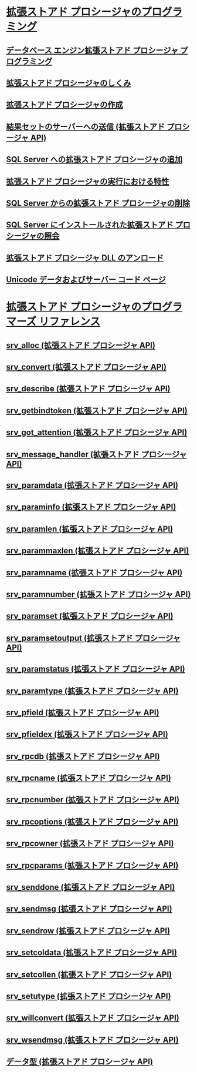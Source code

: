 # [拡張ストアド プロシージャのプログラミング](database-engine-extended-stored-procedures-programming.md)
## [データベース エンジン拡張ストアド プロシージャ プログラミング](../database-engine-extended-stored-procedure-programming.md)
## [拡張ストアド プロシージャのしくみ](how-extended-stored-procedures-work.md)
## [拡張ストアド プロシージャの作成](creating-extended-stored-procedures.md)
## [結果セットのサーバーへの送信 (拡張ストアド プロシージャ API)](sending-result-sets-to-the-server-extended-stored-procedure-api.md)
## [SQL Server への拡張ストアド プロシージャの追加](adding-an-extended-stored-procedure-to-sql-server.md)
## [拡張ストアド プロシージャの実行における特性](execution-characteristics-of-extended-stored-procedures.md)
## [SQL Server からの拡張ストアド プロシージャの削除](removing-an-extended-stored-procedure-from-sql-server.md)
## [SQL Server にインストールされた拡張ストアド プロシージャの照会](querying-extended-stored-procedures-installed-in-sql-server.md)
## [拡張ストアド プロシージャ DLL のアンロード](unloading-an-extended-stored-procedure-dll.md)
## [Unicode データおよびサーバー コード ページ](unicode-data-and-server-code-pages.md)
# [拡張ストアド プロシージャのプログラマーズ リファレンス](../extended-stored-procedures-reference/database-engine-extended-stored-procedures-reference.md)
## [srv_alloc (拡張ストアド プロシージャ API)](../extended-stored-procedures-reference/srv-alloc-extended-stored-procedure-api.md)
## [srv_convert (拡張ストアド プロシージャ API)](../extended-stored-procedures-reference/srv-convert-extended-stored-procedure-api.md)
## [srv_describe (拡張ストアド プロシージャ API)](../extended-stored-procedures-reference/srv-describe-extended-stored-procedure-api.md)
## [srv_getbindtoken (拡張ストアド プロシージャ API)](../extended-stored-procedures-reference/srv-getbindtoken-extended-stored-procedure-api.md)
## [srv_got_attention (拡張ストアド プロシージャ API)](../extended-stored-procedures-reference/srv-got-attention-extended-stored-procedure-api.md)
## [srv_message_handler (拡張ストアド プロシージャ API)](../extended-stored-procedures-reference/srv-message-handler-extended-stored-procedure-api.md)
## [srv_paramdata (拡張ストアド プロシージャ API)](../extended-stored-procedures-reference/srv-paramdata-extended-stored-procedure-api.md)
## [srv_paraminfo (拡張ストアド プロシージャ API)](../extended-stored-procedures-reference/srv-paraminfo-extended-stored-procedure-api.md)
## [srv_paramlen (拡張ストアド プロシージャ API)](../extended-stored-procedures-reference/srv-paramlen-extended-stored-procedure-api.md)
## [srv_parammaxlen (拡張ストアド プロシージャ API)](../extended-stored-procedures-reference/srv-parammaxlen-extended-stored-procedure-api.md)
## [srv_paramname (拡張ストアド プロシージャ API)](../extended-stored-procedures-reference/srv-paramname-extended-stored-procedure-api.md)
## [srv_paramnumber (拡張ストアド プロシージャ API)](../extended-stored-procedures-reference/srv-paramnumber-extended-stored-procedure-api.md)
## [srv_paramset (拡張ストアド プロシージャ API)](../extended-stored-procedures-reference/srv-paramset-extended-stored-procedure-api.md)
## [srv_paramsetoutput (拡張ストアド プロシージャ API)](../extended-stored-procedures-reference/srv-paramsetoutput-extended-stored-procedure-api.md)
## [srv_paramstatus (拡張ストアド プロシージャ API)](../extended-stored-procedures-reference/srv-paramstatus-extended-stored-procedure-api.md)
## [srv_paramtype (拡張ストアド プロシージャ API)](../extended-stored-procedures-reference/srv-paramtype-extended-stored-procedure-api.md)
## [srv_pfield (拡張ストアド プロシージャ API)](../extended-stored-procedures-reference/srv-pfield-extended-stored-procedure-api.md)
## [srv_pfieldex (拡張ストアド プロシージャ API)](../extended-stored-procedures-reference/srv-pfieldex-extended-stored-procedure-api.md)
## [srv_rpcdb (拡張ストアド プロシージャ API)](../extended-stored-procedures-reference/srv-rpcdb-extended-stored-procedure-api.md)
## [srv_rpcname (拡張ストアド プロシージャ API)](../extended-stored-procedures-reference/srv-rpcname-extended-stored-procedure-api.md)
## [srv_rpcnumber (拡張ストアド プロシージャ API)](../extended-stored-procedures-reference/srv-rpcnumber-extended-stored-procedure-api.md)
## [srv_rpcoptions (拡張ストアド プロシージャ API)](../extended-stored-procedures-reference/srv-rpcoptions-extended-stored-procedure-api.md)
## [srv_rpcowner (拡張ストアド プロシージャ API)](../extended-stored-procedures-reference/srv-rpcowner-extended-stored-procedure-api.md)
## [srv_rpcparams (拡張ストアド プロシージャ API)](../extended-stored-procedures-reference/srv-rpcparams-extended-stored-procedure-api.md)
## [srv_senddone (拡張ストアド プロシージャ API)](../extended-stored-procedures-reference/srv-senddone-extended-stored-procedure-api.md)
## [srv_sendmsg (拡張ストアド プロシージャ API)](../extended-stored-procedures-reference/srv-sendmsg-extended-stored-procedure-api.md)
## [srv_sendrow (拡張ストアド プロシージャ API)](../extended-stored-procedures-reference/srv-sendrow-extended-stored-procedure-api.md)
## [srv_setcoldata (拡張ストアド プロシージャ API)](../extended-stored-procedures-reference/srv-setcoldata-extended-stored-procedure-api.md)
## [srv_setcollen (拡張ストアド プロシージャ API)](../extended-stored-procedures-reference/srv-setcollen-extended-stored-procedure-api.md)
## [srv_setutype (拡張ストアド プロシージャ API)](../extended-stored-procedures-reference/srv-setutype-extended-stored-procedure-api.md)
## [srv_willconvert (拡張ストアド プロシージャ API)](../extended-stored-procedures-reference/srv-willconvert-extended-stored-procedure-api.md)
## [srv_wsendmsg (拡張ストアド プロシージャ API)](../extended-stored-procedures-reference/srv-wsendmsg-extended-stored-procedure-api.md)
## [データ型 (拡張ストアド プロシージャ API)](../extended-stored-procedures-reference/data-types-extended-stored-procedure-api.md)

